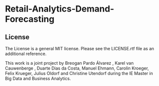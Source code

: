 # Retail-Analytics-Demand-Forecasting

## License
The License is a general MIT license. Please see the LICENSE.rtf file as an additional reference.

This work is a joint project by Breogan Pardo Álvarez , Karel van Cauwenberge , Duarte Dias da Costa, Manuel Ehmann, Carolin Kroeger, Felix Krueger, Julius Oldorf and Christine Utendorf during the IE Master in Big Data and Business Analytics.
